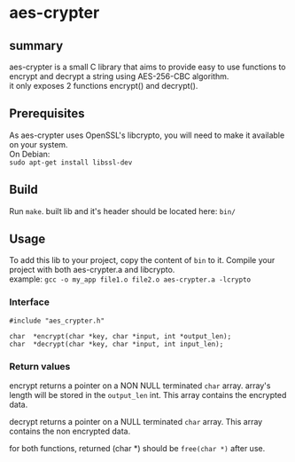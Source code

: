 # aes-crypter

## summary

aes-crypter is a small C library that aims to provide easy to use functions to encrypt and decrypt a string using AES-256-CBC algorithm.  
it only exposes 2 functions encrypt() and decrypt().

## Prerequisites

As aes-crypter uses OpenSSL's libcrypto, you will need to make it available on your system.  
On Debian:  
`sudo apt-get install libssl-dev`

## Build

Run `make`. built lib and it's header should be located here: `bin/`  

## Usage  

To add this lib to your project, copy the content of `bin` to it. Compile your project with both aes-crypter.a and libcrypto.  
example: `gcc -o my_app file1.o file2.o aes-crypter.a -lcrypto`

### Interface

```
#include "aes_crypter.h"

char  *encrypt(char *key, char *input, int *output_len);
char  *decrypt(char *key, char *input, int input_len);
```

### Return values

encrypt returns a pointer on a NON NULL terminated `char` array. array's length will be stored in the `output_len` int. This array contains the encrypted data.   
  
decrypt returns a pointer on a NULL terminated `char` array. This array contains the non encrypted data.  

for both functions, returned (char *) should be `free(char *)` after use.
